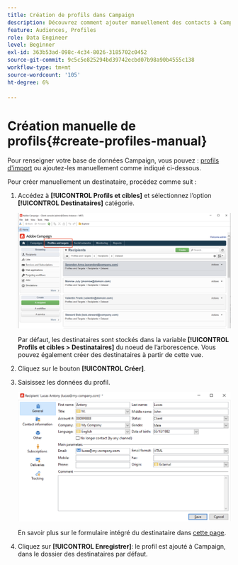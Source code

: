 ```yaml
---
title: Création de profils dans Campaign
description: Découvrez comment ajouter manuellement des contacts à Campaign
feature: Audiences, Profiles
role: Data Engineer
level: Beginner
exl-id: 363b53ad-098c-4c34-8026-3185702c0452
source-git-commit: 9c5c5e825294bd39742ecbd07b98a90b4555c138
workflow-type: tm+mt
source-wordcount: '105'
ht-degree: 6%

---
```


# Création manuelle de profils{#create-profiles-manual}

Pour renseigner votre base de données Campaign, vous pouvez : [profils d&#39;import](import-profiles.md) ou ajoutez-les manuellement comme indiqué ci-dessous.

Pour créer manuellement un destinataire, procédez comme suit :

1. Accédez à **[!UICONTROL Profils et cibles]** et sélectionnez l’option **[!UICONTROL Destinataires]** catégorie.

   ![](assets/profiles-and-targets.png)

   Par défaut, les destinataires sont stockés dans la variable **[!UICONTROL Profils et cibles > Destinataires]** du noeud de l’arborescence. Vous pouvez également créer des destinataires à partir de cette vue.

1. Cliquez sur le bouton **[!UICONTROL Créer]**.
1. Saisissez les données du profil.

   ![](assets/new-recipient.png)

   En savoir plus sur le formulaire intégré du destinataire dans [cette page](view-profiles.md#edit-a-profiles).

1. Cliquez sur **[!UICONTROL Enregistrer]**: le profil est ajouté à Campaign, dans le dossier des destinataires par défaut.
